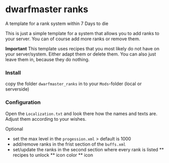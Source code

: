 # dwarfmaster ranks
A template for a rank system within 7 Days to die

This is just a simple template for a system that allows you to add ranks to your server. You can of course add more ranks or remove them.

**Important**
This template uses recipes that you most likely do not have on your server/system. Either adapt them or delete them.
You can also just leave them in, because they do nothing.

### Install
copy the folder `dwarfmaster_ranks` in to your `Mods`-folder (local or serverside)

### Configuration

Open the `Localization.txt` and look there how the names and texts are. Adjust them according to your wishes.

Optional
* set the max level in the `progession.xml` > default is 1000
* add/remove ranks in the frist section of the `buffs.xml`
* set/update the ranks in the second section where every rank is listed
** recipes to unlock
** icon color
** icon
